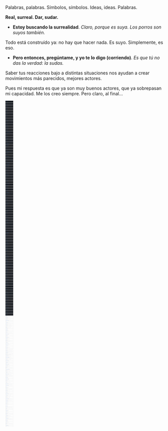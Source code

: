 Palabras, palabras. Símbolos, símbolos. Ideas, ideas. Palabras.


**Real, surreal. Dar, sudar.**

- **Estoy buscando la surrealidad**. *Claro, porque es suya. Los porros son suyos también.*

Todo está construído ya: no hay que hacer nada. Es suyo. Simplemente, es eso.

- **Pero entonces, pregúntame, y yo te lo digo (corriendo)**. *Es que tú no das la verdad: la sudas.*

Saber tus reacciones bajo a distintas situaciones nos ayudan a crear movimientos más parecidos, mejores actores.

Pues mi respuesta es que ya son muy buenos actores, que ya sobrepasan mi capacidad. Me los creo siempre. Pero claro, al final...


![./todos_los_proyectos_de_github.png](./todos_los_proyectos_de_github.png)
